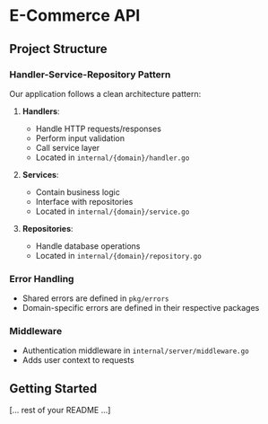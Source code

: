 # E-Commerce API

## Project Structure

### Handler-Service-Repository Pattern
Our application follows a clean architecture pattern:

1. **Handlers**:
   - Handle HTTP requests/responses
   - Perform input validation
   - Call service layer
   - Located in `internal/{domain}/handler.go`

2. **Services**:
   - Contain business logic
   - Interface with repositories
   - Located in `internal/{domain}/service.go`

3. **Repositories**:
   - Handle database operations
   - Located in `internal/{domain}/repository.go`

### Error Handling
- Shared errors are defined in `pkg/errors`
- Domain-specific errors are defined in their respective packages

### Middleware
- Authentication middleware in `internal/server/middleware.go`
- Adds user context to requests

## Getting Started
[... rest of your README ...]